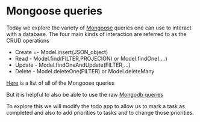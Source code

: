 # Mongoose queries
Today we explore the variety of [Mongoose](https://mongoosejs.com/) queries one can use to interact with a database.
The four main kinds of interaction are referred to as the CRUD operations
* Create =-  Model.insert(JSON_object)
* Read - Model.find(FILTER,PROJECION)  or Model.findOne(....)
* Update - Model.findOneAndUpdate(FILTER,...)
* Delete - Model.deleteOne(FILTER) or Model.deleteMany

[Here](https://mongoosejs.com/docs/queries.html) is a list of all of the Mongoose queries

But it is helpful to also be able to use the raw [Mongodb queries](https://www.mongodb.com/docs/manual/crud/)

To explore this we will modify the todo app to allow us to mark a task as completed
and also to add priorities to tasks and to change those priorities.
